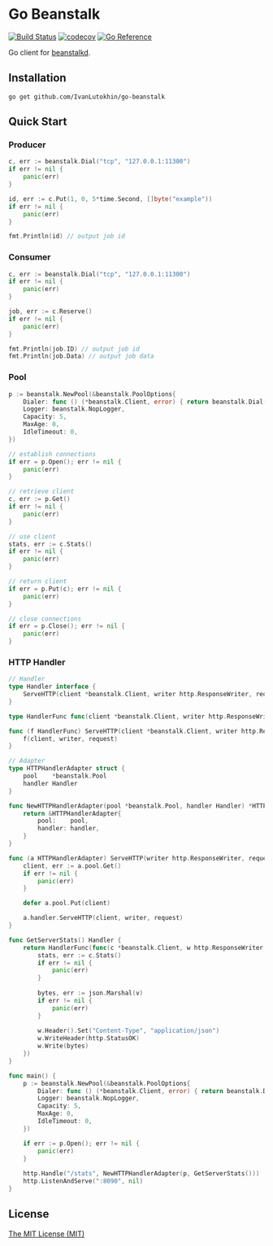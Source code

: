 # Go Beanstalk

[![Build Status](https://github.com/IvanLutokhin/go-beanstalk/workflows/Test/badge.svg)](https://github.com/IvanLutokhin/go-beanstalk/actions?query=workflow%3ATest)
[![codecov](https://codecov.io/gh/IvanLutokhin/go-beanstalk/branch/master/graph/badge.svg)](https://codecov.io/gh/IvanLutokhin/go-beanstalk)
[![Go Reference](https://pkg.go.dev/badge/github.com/IvanLutokhin/go-beanstalk.svg)](https://pkg.go.dev/github.com/IvanLutokhin/go-beanstalk)

Go client for [beanstalkd](https://beanstalkd.github.io).

## Installation

```shell
go get github.com/IvanLutokhin/go-beanstalk
```

## Quick Start

### Producer

```go
c, err := beanstalk.Dial("tcp", "127.0.0.1:11300")
if err != nil {
	panic(err)
}

id, err := c.Put(1, 0, 5*time.Second, []byte("example"))
if err != nil {
	panic(err)
}

fmt.Println(id) // output job id
```

### Consumer
```go
c, err := beanstalk.Dial("tcp", "127.0.0.1:11300")
if err != nil {
	panic(err)
}

job, err := c.Reserve()
if err != nil {
	panic(err)
}

fmt.Println(job.ID) // output job id
fmt.Println(job.Data) // output job data
```

### Pool
```go
p := beanstalk.NewPool(&beanstalk.PoolOptions{
	Dialer: func () (*beanstalk.Client, error) { return beanstalk.Dial("127.0.0.1:11300") },
	Logger: beanstalk.NopLogger,
	Capacity: 5,
	MaxAge: 0,
	IdleTimeout: 0,
})

// establish connections
if err = p.Open(); err != nil {
	panic(err)
}

// retrieve client
c, err := p.Get()
if err != nil {
	panic(err)
}

// use client
stats, err := c.Stats()
if err != nil {
	panic(err)
}

// return client
if err = p.Put(c); err != nil {
	panic(err)
}

// close connections
if err = p.Close(); err != nil {
	panic(err)
}
```

### HTTP Handler
```go
// Handler
type Handler interface {
    ServeHTTP(client *beanstalk.Client, writer http.ResponseWriter, request *http.Request)
}

type HandlerFunc func(client *beanstalk.Client, writer http.ResponseWriter, request *http.Request)

func (f HandlerFunc) ServeHTTP(client *beanstalk.Client, writer http.ResponseWriter, request *http.Request) {
    f(client, writer, request)
}

// Adapter
type HTTPHandlerAdapter struct {
    pool    *beanstalk.Pool
    handler Handler
}

func NewHTTPHandlerAdapter(pool *beanstalk.Pool, handler Handler) *HTTPHandlerAdapter {
    return &HTTPHandlerAdapter{
        pool:    pool,
        handler: handler,
    }
}

func (a HTTPHandlerAdapter) ServeHTTP(writer http.ResponseWriter, request *http.Request) {
    client, err := a.pool.Get()
    if err != nil {
        panic(err)
    }

    defer a.pool.Put(client)

    a.handler.ServeHTTP(client, writer, request)
}

func GetServerStats() Handler {
	return HandlerFunc(func(c *beanstalk.Client, w http.ResponseWriter, r *http.Request) {
		stats, err := c.Stats()
		if err != nil {
			panic(err)
		}
		
		bytes, err := json.Marshal(v)
		if err != nil {
			panic(err)
		}
		
		w.Header().Set("Content-Type", "application/json")
		w.WriteHeader(http.StatusOK)
		w.Write(bytes)
	})
}

func main() {
    p := beanstalk.NewPool(&beanstalk.PoolOptions{
        Dialer: func () (*beanstalk.Client, error) { return beanstalk.Dial("127.0.0.1:11300") },
        Logger: beanstalk.NopLogger,
        Capacity: 5,
        MaxAge: 0,
        IdleTimeout: 0,
    })

    if err := p.Open(); err != nil {
        panic(err)
    }
	
    http.Handle("/stats", NewHTTPHandlerAdapter(p, GetServerStats()))
    http.ListenAndServe(":8090", nil)	
}
```

## License
[The MIT License (MIT)](LICENSE)
